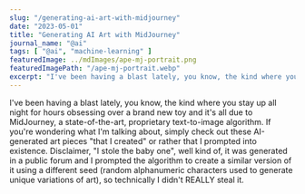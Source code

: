 ```yaml
---
slug: "/generating-ai-art-with-midjourney"
date: "2023-05-01"
title: "Generating AI Art with MidJourney"
journal_name: "@ai"
tags: [ "@ai", "machine-learning" ]
featuredImage: ../mdImages/ape-mj-portrait.png
featuredImagePath: "/ape-mj-portrait.webp"
excerpt: "I've been having a blast lately, you know, the kind where you stay up all night for hours obsessing over a brand new toy and it's all due to MidJourney..."
---
```



I've been having a blast lately, you know, the kind where you stay up all night for hours obsessing over a brand new toy and it's all due to MidJourney, a state-of-the-art, proprietary text-to-image algorithm. If you're wondering what I'm talking about, simply check out these AI-generated art pieces "that I created" or rather that I prompted into existence. Disclaimer, "I stole the baby one", well kind of, it was generated in a public forum and I prompted the algorithm to create a similar version of it using a different seed (random alphanumeric characters used to generate unique variations of art), so technically I didn't REALLY steal it.